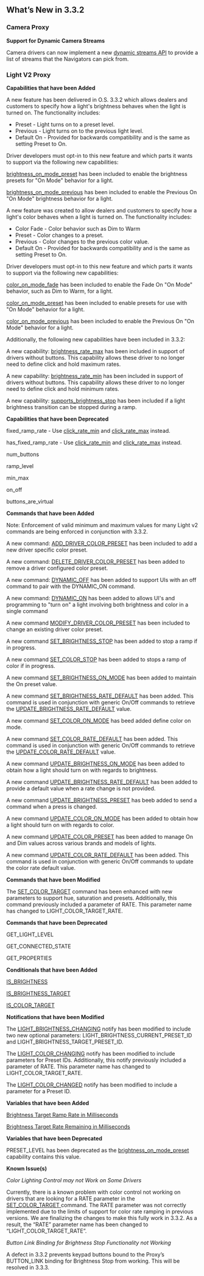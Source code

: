 ## What’s New in 3.3.2

### Camera Proxy

**Support for Dynamic Camera Streams**

Camera drivers can now implement a new [dynamic streams API][1] to provide a list of streams that the Navigators can pick from. 


### Light V2 Proxy

**Capabilities that have been Added**

A new feature has been delivered in O.S. 3.3.2 which allows dealers and customers to specify how a light's brightness behaves when the light is turned on. The functionality includes:

- Preset - Light turns on to a preset level.
- Previous - Light turns on to the previous light level.
- Default On - Provided for backwards compatibility and is the same as setting Preset to On.

Driver developers must opt-in to this new feature and which parts it wants to support via the following new capabilities:

[brightness\_on\_mode\_preset][2] has been included to enable the brightness presets for "On Mode" behavior for a light.

[brightness\_on\_mode\_previous][3] has been included to enable the Previous On "On Mode" brightness  behavior for a light.

A new feature was created to allow dealers and customers to specify how a light's color behaves when a light is turned on. The functionality includes:

- Color Fade - Color behavior such as Dim to Warm
- Preset - Color changes to a preset.
- Previous - Color changes to the previous color value.
- Default On - Provided for backwards compatibility and is the same as setting Preset to On.

Driver developers must opt-in to this new feature and which parts it wants to support via the following new capabilities:

[color\_on\_mode\_fade][4] has been included to enable the Fade On "On Mode" behavior, such as Dim to Warm, for a light.

[color\_on\_mode\_preset][5] has been included to enable presets for use with "On Mode" behavior for a light.

[color\_on\_mode\_previous][6] has been included to enable the Previous On "On Mode" behavior for a light.

Additionally,  the following new capabilities have been included in 3.3.2:

A new capability: [brightness\_rate\_max][7] has been included in support of drivers without buttons. This capability allows these driver to no longer need to define click and hold maximum rates.

A new capability: [brightness\_rate\_min][8] has been included in support of drivers without buttons. This capability allows these driver to no longer need to define click and hold minimum rates.

A new capability: [supports\_brightness\_stop][9] has been included if a light brightness transition can be stopped during a ramp. 


**Capabilities that have been Deprecated**

fixed\_ramp\_rate - Use [click\_rate\_min][10] and [click\_rate\_max][11] instead.

has\_fixed\_ramp\_rate - Use [click\_rate\_min][12] and [click\_rate\_max][13] instead.

num\_buttons

ramp\_level

min\_max

on\_off

buttons\_are\_virtual


**Commands that have been Added**

Note: Enforcement of valid minimum and maximum values for many Light v2 commands are being enforced in conjunction with 3.3.2. 

A new command: [ADD\_DRIVER\_COLOR\_PRESET][14] has been included to add a new driver specific color preset.

A new command: [DELETE\_DRIVER\_COLOR\_PRESET][15] has been added to remove a driver configured color preset. 

A new command: [DYNAMIC\_OFF][16] has been added to support UIs with an off command to pair with the DYNAMIC\_ON command.

A new command: [DYNAMIC\_ON][17] has been added to allows UI's and programming to "turn on" a light involving both brightness and color in a single command

A new command [MODIFY\_DRIVER\_COLOR\_PRESET][18] has been included to change an existing driver color preset.

A new command [SET\_BRIGHTNESS\_STOP][19] has been added to stop a ramp if in progress.

A new command [SET\_COLOR\_STOP][20] has been added to stops a ramp of color if in progress.

A new command [SET\_BRIGHTNESS\_ON\_MODE][21] has been added to maintain the On preset value.

A new command [SET\_BRIGHTNESS\_RATE\_DEFAULT][22] has been added. This command is used in conjunction with generic On/Off commands to retrieve the [UPDATE\_BRIGHTNESS\_RATE\_DEFAULT][23] value.

A new command [SET\_COLOR\_ON\_MODE][24]  has beed added define color on mode.

A new command [SET\_COLOR\_RATE\_DEFAULT][25] has been added. This command is used in conjunction with generic On/Off commands to retrieve the [UPDATE\_COLOR\_RATE\_DEFAULT][26] value.

A new command [UPDATE\_BRIGHTNESS\_ON\_MODE][27] has been added to obtain how a light should turn on with regards to brightness.

A new command [UPDATE\_BRIGHTNESS\_RATE\_DEFAULT][28] has been added to provide a default value when a rate change is not provided.

A new command [UPDATE\_BRIGHTNESS\_PRESET][29] has beeb added to send a command when a press is changed.

A new command [UPDATE\_COLOR\_ON\_MODE][30] has been added to obtain how a light should turn on with regards to color.

A new command [UPDATE\_COLOR\_PRESET][31] has been added to manage On and Dim values across various brands and models of lights.

A new command [UPDATE\_COLOR\_RATE\_DEFAULT][32] has been added. This command is used in conjunction with generic On/Off commands to update the color rate default value.



**Commands that have been Modified**

The [SET\_COLOR\_TARGET][33] command has been enhanced with new parameters to support hue, saturation and presets. Additionally, this command previously included a parameter of RATE. This parameter name has changed to LIGHT\_COLOR\_TARGET\_RATE.


**Commands that have been Deprecated**

GET\_LIGHT\_LEVEL 

GET\_CONNECTED\_STATE 

GET\_PROPERTIES 


**Conditionals that have been Added**

[IS\_BRIGHTNESS][34]

[IS\_BRIGHTNESS\_TARGET][35]

[IS\_COLOR\_TARGET][36] 


**Notifications that have been Modified**

The [LIGHT\_BRIGHTNESS\_CHANGING][37] notify has been modified to include two new optional parameters: LIGHT\_BRIGHTNESS\_CURRENT\_PRESET\_ID and LIGHT\_BRIGHTNESS\_TARGET\_PRESET\_ID.

The [LIGHT\_COLOR\_CHANGING][38] notify has been modified to include parameters for Preset IDs. Additionally, this notify previously included a parameter of RATE. This parameter name has changed to LIGHT\_COLOR\_TARGET\_RATE.


The [LIGHT\_COLOR\_CHANGED][39] notify has been modified to include a parameter for a Preset ID.


**Variables that have been Added**

[Brightness Target Ramp Rate in Milliseconds][40]

[Brightness Target Rate Remaining in Milliseconds][41]


**Variables that have been Deprecated**

PRESET\_LEVEL has been deprecated as the [brightness\_on\_mode\_preset][42] capability contains this value. 

**Known Issue(s)**

_Color Lighting Control may not Work on Some Drivers_

Currently, there is a known problem with color control not working on drivers that are looking for a RATE parameter in the [SET\_COLOR\_TARGET ][43]command. The RATE parameter was not correctly implemented due to the limits of support for color rate ramping in previous versions. We are finalizing the changes to make this fully work in 3.3.2. As a result, the “RATE” parameter name has been changed to “LIGHT\_COLOR\_TARGET\_RATE”.


_Button Link Binding for Brightness Stop Functionality not Working_

A defect in 3.3.2 prevents keypad buttons bound to the Proxy’s BUTTON\_LINK binding for Brightness Stop from working. This will be resolved in 3.3.3.

[1]:	https://snap-one.github.io/docs-driverworks-proxyprotocol/#dynamic-camera-streams
[2]:	https://snap-one.github.io/docs-driverworks-proxyprotocol/#light-v2-capabilities-brightness_on-mode_preset
[3]:	https://snap-one.github.io/docs-driverworks-proxyprotocol/#light-v2-capabilities-brightness_on_mode_previous
[4]:	https://snap-one.github.io/docs-driverworks-proxyprotocol/#light-v2-capabilities-color_on_mode_fade
[5]:	https://snap-one.github.io/docs-driverworks-proxyprotocol/#light-v2-capabilities-color-on-mode-preset
[6]:	https://snap-one.github.io/docs-driverworks-proxyprotocol/#light-v2-capabilities-color_on_mode_previous
[7]:	https://snap-one.github.io/docs-driverworks-proxyprotocol/#light-v2-capabilities-brightness_rate_max
[8]:	https://snap-one.github.io/docs-driverworks-proxyprotocol/#light-v2-capabilities-brightness_rate_min
[9]:	https://snap-one.github.io/docs-driverworks-proxyprotocol/#light-v2-capabilities-supports_brightness_stop
[10]:	https://snap-one.github.io/docs-driverworks-proxyprotocol/#light-v2-capabilities-click_rate_min
[11]:	https://snap-one.github.io/docs-driverworks-proxyprotocol/#light-v2-capabilities-click_rate_max
[12]:	https://snap-one.github.io/docs-driverworks-proxyprotocol/#light-v2-capabilities-click_rate_min
[13]:	https://snap-one.github.io/docs-driverworks-proxyprotocol/#light-v2-capabilities-click_rate_max
[14]:	https://snap-one.github.io/docs-driverworks-proxyprotocol/#add-driver-color-preset
[15]:	https://snap-one.github.io/docs-driverworks-proxyprotocol/#light-v2-commands-delete_driver_-color_-preset
[16]:	https://snap-one.github.io/docs-driverworks-proxyprotocol/#light-v2-commands-dynamic_off
[17]:	https://snap-one.github.io/docs-driverworks-proxyprotocol/#light-v2-commands-dynamic_on
[18]:	https://snap-one.github.io/docs-driverworks-proxyprotocol/#light-v2-commands-modify_driver_color_preset
[19]:	https://snap-one.github.io/docs-driverworks-proxyprotocol/#light-v2-commands-set_brightness_stop
[20]:	https://snap-one.github.io/docs-driverworks-proxyprotocol/#light-v2-commands-set_color_stop
[21]:	https://snap-one.github.io/docs-driverworks-proxyprotocol/#light-v2-commands-set_brightness_on_mode
[22]:	https://snap-one.github.io/docs-driverworks-proxyprotocol/#light-v2-commands-set_brightness_rate_default
[23]:	https://snap-one.github.io/docs-driverworks-proxyprotocol/#light-v2-commands-update_brightness_rate_default
[24]:	https://snap-one.github.io/docs-driverworks-proxyprotocol/#light-v2-commands-set_color_on_mode
[25]:	https://snap-one.github.io/docs-driverworks-proxyprotocol/#light-v2-commands-set_color_rate_default
[26]:	https://snap-one.github.io/docs-driverworks-proxyprotocol/#light-v2-commands-update_color_rate_default
[27]:	https://snap-one.github.io/docs-driverworks-proxyprotocol/#light-v2-commands-update_brightness_on_mode
[28]:	https://snap-one.github.io/docs-driverworks-proxyprotocol/#light-v2-commands-set_brightness_rate_default
[29]:	https://snap-one.github.io/docs-driverworks-proxyprotocol/#light-v2-commands-update_brightness_preset
[30]:	https://snap-one.github.io/docs-driverworks-proxyprotocol/#light-v2-commands-update_color_on_mode
[31]:	https://snap-one.github.io/docs-driverworks-proxyprotocol/#light-v2-commands-update_color_preset
[32]:	https://snap-one.github.io/docs-driverworks-proxyprotocol/#light-v2-commands-update_color_rate_default
[33]:	https://snap-one.github.io/docs-driverworks-proxyprotocol/#light-v2-commands-set_color_target
[34]:	https://snap-one.github.io/docs-driverworks-proxyprotocol/#light-v2-conditionals
[35]:	https://snap-one.github.io/docs-driverworks-proxyprotocol/#light-v2-conditionals
[36]:	https://snap-one.github.io/docs-driverworks-proxyprotocol/#light-v2-conditionals
[37]:	https://snap-one.github.io/docs-driverworks-proxyprotocol/#light-v2-protocol-notifications-light_brightness_changing
[38]:	https://snap-one.github.io/docs-driverworks-proxyprotocol/#light-v2-protocol-notifications-light_color_changing
[39]:	https://snap-one.github.io/docs-driverworks-proxyprotocol/#light-v2-protocol-notifications-light_color_changed
[40]:	https://snap-one.github.io/docs-driverworks-proxyprotocol/#light-v2-variables
[41]:	https://snap-one.github.io/docs-driverworks-proxyprotocol/#light-v2-variables
[42]:	https://snap-one.github.io/docs-driverworks-proxyprotocol/#light-v2-commands-update_brightness_on_mode
[43]:	https://snap-one.github.io/docs-driverworks-proxyprotocol/#light-v2-commands-set_color_target